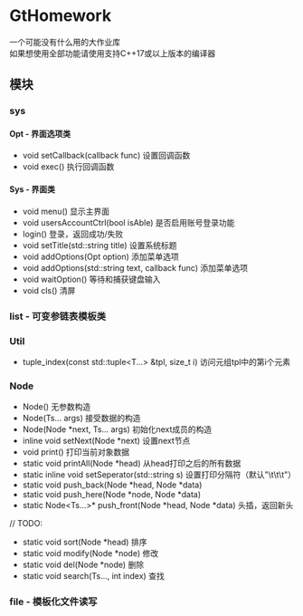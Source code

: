 # GtHomework

一个可能没有什么用的大作业库  
如果想使用全部功能请使用支持C++17或以上版本的编译器

## 模块

### sys
#### Opt - 界面选项类
+ void setCallback(callback func) 设置回调函数
+ void exec() 执行回调函数
#### Sys - 界面类
+ void menu() 显示主界面
+ void usersAccountCtrl(bool isAble) 是否启用账号登录功能
+ login() 登录，返回成功/失败
+ void setTitle(std::string title) 设置系统标题
+ void addOptions(Opt option) 添加菜单选项
+ void addOptions(std::string text, callback func) 添加菜单选项
+ void waitOption() 等待和捕获键盘输入
+ void cls() 清屏
### list - 可变参链表模板类
### Util
+ tuple_index(const std::tuple<T...> &tpl, size_t i) 访问元组tpl中的第i个元素
### Node
+ Node() 无参数构造
+ Node(Ts... args) 接受数据的构造
+ Node(Node *next, Ts... args) 初始化next成员的构造
+ inline void setNext(Node *next) 设置next节点
+ void print() 打印当前对象数据
+ static void printAll(Node *head) 从head打印之后的所有数据
+ static inline void setSeperator(std::string s) 设置打印分隔符（默认"\t\t\t"）
+ static void push_back(Node *head, Node *data) 
+ static void push_here(Node *node, Node *data) 
+ static Node<Ts...>* push_front(Node *head, Node *data) 头插，返回新头

// TODO:

+ static void sort(Node *head) 排序
+ static void modify(Node *node) 修改
+ static void del(Node *node) 删除
+ static void search(Ts..., int index) 查找


### file - 模板化文件读写